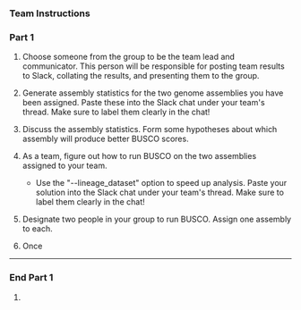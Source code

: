 ### Team Instructions

### Part 1

1. Choose someone from the group to be the team lead and communicator. This person will be responsible for posting team results to Slack, collating the results, and presenting them to the group.

1. Generate assembly statistics for the two genome assemblies you have been assigned. Paste these into the Slack chat under your team's thread. Make sure to label them clearly in the chat!

1. Discuss the assembly statistics. Form some hypotheses about which assembly will produce better BUSCO scores.

1. As a team, figure out how to run BUSCO on the two assemblies assigned to your team. 
    * Use the "--lineage_dataset" option to speed up analysis. Paste your solution into the Slack chat under your team's thread. Make sure to label them clearly in the chat!

1. Designate two people in your group to run BUSCO. Assign one assembly to each.

1. Once 

-------

### End Part 1

1. 

